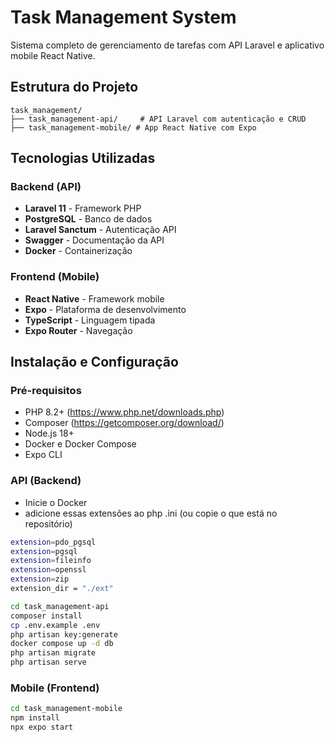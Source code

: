 # Task Management System

Sistema completo de gerenciamento de tarefas com API Laravel e aplicativo mobile React Native.

## Estrutura do Projeto

```
task_management/
├── task_management-api/     # API Laravel com autenticação e CRUD
├── task_management-mobile/ # App React Native com Expo
```

## Tecnologias Utilizadas

### Backend (API)
- **Laravel 11** - Framework PHP
- **PostgreSQL** - Banco de dados
- **Laravel Sanctum** - Autenticação API
- **Swagger** - Documentação da API
- **Docker** - Containerização

### Frontend (Mobile)
- **React Native** - Framework mobile
- **Expo** - Plataforma de desenvolvimento
- **TypeScript** - Linguagem tipada
- **Expo Router** - Navegação

##  Instalação e Configuração

### Pré-requisitos
- PHP 8.2+ (https://www.php.net/downloads.php)
- Composer (https://getcomposer.org/download/)
- Node.js 18+
- Docker e Docker Compose
- Expo CLI

### API (Backend)

- Inicie o Docker
- adicione essas extensões ao php .ini (ou copie o que está no repositório)

```bash
extension=pdo_pgsql
extension=pgsql
extension=fileinfo
extension=openssl
extension=zip
extension_dir = "./ext"
```

```bash
cd task_management-api
composer install
cp .env.example .env
php artisan key:generate
docker compose up -d db
php artisan migrate
php artisan serve
```

### Mobile (Frontend)
```bash
cd task_management-mobile
npm install
npx expo start
```
